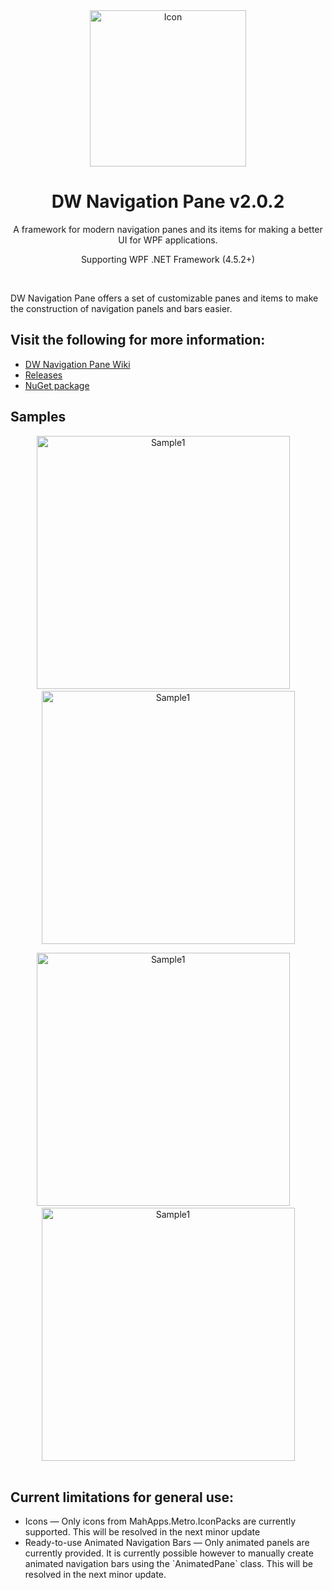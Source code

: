 <div align="center">
    <img width="250" height="250" src="https://i.imgur.com/r8uxwp8.png" alt="Icon"/>
    <h1> DW Navigation Pane v2.0.2</h1>
    <p> A framework for modern navigation panes and its items for making a better UI for WPF applications. </p>
    <p> Supporting WPF .NET Framework (4.5.2+) </p>
</div>

<br/>
<p> DW Navigation Pane offers a set of customizable panes and items to make the construction of navigation panels and bars easier.
</p>

## Visit the following for more information:
 * [DW Navigation Pane Wiki](https://github.com/DaaWaan/DW-Navigation-Pane/wiki)
 * [Releases](https://github.com/DaaWaan/DW-Navigation-Pane/releases)
 * [NuGet package](https://www.nuget.org/packages/DWNavigationPane)

  
## Samples

<div align="center">
    <img src="https://i.imgur.com/LHpyKZ9.gif" alt="Sample1" width="405"/>
    &nbsp&nbsp&nbsp
    <img src="https://i.imgur.com/OoTenBp.gif" alt="Sample1" width="405"/>
    <p></p>
    <img src="https://i.imgur.com/aR5iCqZ.gif" alt="Sample1" width="405"/>
    &nbsp&nbsp&nbsp
    <img src="https://i.imgur.com/kZXucvt.gif" alt="Sample1" width="405"/>
</div>

<br/>
<h2> Current limitations for general use: </h2>
<ul>
    <li> Icons  —  Only icons from MahApps.Metro.IconPacks are currently supported. This will be resolved in the next minor update </li>
    <li> Ready-to-use Animated Navigation Bars  —  Only animated panels are currently provided. It is currently possible however to manually create animated navigation bars using the `AnimatedPane` class. This will be resolved in the next minor update. </li>
</ul>
